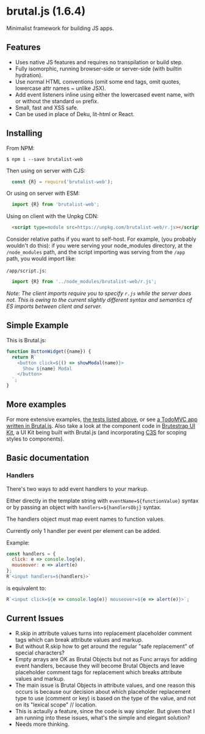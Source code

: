# brutal.js (1.6.4)

Minimalist framework for building JS apps.

## Features

- Uses native JS features and requires no transpilation or build step.
- Fully isomorphic, running browser-side or server-side (with builtin hydration).
- Use normal HTML conventions (omit some end tags, omit quotes, lowercase attr names ~ unlike JSX).
- Add event listeners inline using either the lowercased event name, with or without the standard `on` prefix.
- Small, fast and XSS safe. 
- Can be used in place of Deku, lit-html or React.

## Installing

From NPM:

```shell
$ npm i --save brutalist-web
```

Then using on server with CJS:

```JavaScript
  const {R} = require('brutalist-web');
```

Or using on server with ESM:

```JavaScript
  import {R} from 'brutalist-web';
```

Using on client with the Unpkg CDN:

```HTML
  <script type=module src=https://unpkg.com/brutalist-web/r.js></script>
```

Consider relative paths if you want to self-host.
For example, (you probably wouldn't do this): if you were serving your node_modules directory,
at the `/node_modules` path, and the script importing was serving from the `/app` path, you would import like:

`/app/script.js`:

```JavaScript
  import {R} from '../node_modules/brutalist-web/r.js';
```

*Note: The client imports require you to specify `r.js` while the server does not.
This is owing to the current slightly different syntax and semantics of ES imports
between client and server.*

## Simple Example

This is Brutal.js:

```JavaScript
function ButtonWidget({name}) {
  return R`
    <button click=${() => showModal(name)}>
      Show ${name} Modal
    </button>
  `;
}
```

## More examples

For more extensive examples, [the tests listed above](https://thiscris.com/brutal.js/tests/), or see [a TodoMVC app written in Brutal.js](https://github.com/crislin2046/rvanillatodo). Also take a look at the component code in [Brutestrap UI Kit](https://github.com/crislin2046/brutestrap), a UI Kit being built with Brutal.js (and incorporating [C3S](https://github.com/crislin2046/c3s) for scoping styles to components).

## Basic documentation

### Handlers 

There's two ways to add event handlers to your markup. 

Either directly in the template string with `eventName=${functionValue}` syntax or by passing an object with 
`handlers=${handlersObj}` syntax.

The handlers object must map event names to function values. 

Currently only 1 handler per event per element can be added. 

Example:

```JavaScript
const handlers = {
  click: e => console.log(e),
  mouseover: e => alert(e)
};
R`<input handlers=${handlers}>`
```

is equivalent to:
```JavaScript
R`<input click=${e => console.log(e)} mouseover=${e => alert(e)}>`;
```

## Current Issues 

- R.skip in attribute values turns into replacement placeholder comment tags which can break attribute values and markup.
- But without R.skip how to get around the regular "safe replacement" of special characters?
- Empty arrays are OK as Brutal Objects but not as Func arrays for adding event handlers, because they will become Brutal Objects and leave placeholder comment tags for replacement which breaks attribute values and markup.
- The main issue is Brutal Objects in attribute values, and one reason this occurs is because our decision about which placeholder replacement type to use (comment or key) is based on the type of the value, and not on its "lexical scope" // location.
- This is actaully a feature, since the code is way simpler. But given that I am running into these issues, what's the simple and elegant solution? 
- Needs more thinking.
